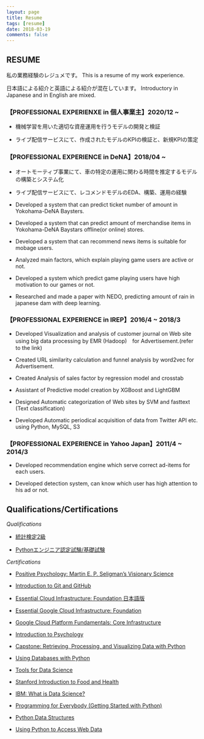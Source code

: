 ```yaml
---
layout: page
title: Resume
tags: [resume]
date: 2018-03-19
comments: false
---
```


## RESUME
私の業務経験のレジュメです。
This is a resume of my work experience. 

日本語による紹介と英語による紹介が混在しています。
Introductory in Japanese and in English are mixed.


### 【PROFESSIONAL EXPERIENXE in 個人事業主】2020/12 ~
 - 機械学習を用いた適切な資産運用を行うモデルの開発と検証
 
 - ライブ配信サービスにて、作成されたモデルのKPIの検証と、新規KPIの策定

### 【PROFESSIONAL EXPERIENCE in DeNA】2018/04 ~

 - オートモーティブ事業にて、車の特定の運用に関わる時間を推定するモデルの構築とシステム化

 - ライブ配信サービスにて、レコメンドモデルのEDA、構築、運用の経験
 
 - Developed a system that can predict ticket number of amount in Yokohama-DeNA Baysters.

 - Developed a system that can predict amount of merchandise items in Yokohama-DeNA Baystars offline(or online) stores.

 - Developed a system that can recommend news items is suitable for mobage users.

 - Analyzed main factors, which explain playing game users are active or not. 

 - Developed a system which predict game playing users have high motivation to our games or not.

 - Researched and made a paper with NEDO, predicting amount of rain in japanese dam with deep learning.
 
 
### 【PROFESSIONAL EXPERIENCE in IREP】2016/4 ~ 2018/3
 - Developed Visualization and analysis of customer journal on Web site using big data processing by EMR (Hadoop)　for Advertisement.(refer to the link)

 - Created URL similarity calculation and funnel analysis by word2vec for Advertisement.
 
 - Created Analysis of sales factor by regression model and crosstab
 
 - Assistant of Predictive model creation by XGBoost and LightGBM

 - Designed Automatic categorization of Web sites by SVM and fasttext (Text classification)
 
 - Developed Automatic periodical acquisition of data from Twitter API etc. using Python, MySQL, S3


### 【PROFESSIONAL EXPERIENCE in Yahoo Japan】2011/4 ~ 2014/3

 - Developed recommendation engine which serve correct ad-items for each users.

 - Developed detection system, can know which user has high attention to his ad or not.



## Qualifications/Certifications

*Qualifications*
 - [統計検定2級](https://user-images.githubusercontent.com/4949982/102600946-d4ef8700-4162-11eb-8607-c3f31d475afc.png)

 - [Pythonエンジニア認定試験/基礎試験](https://user-images.githubusercontent.com/4949982/102303112-d1f76980-3f9d-11eb-923b-cb90165f8ef7.png)
 
*Certifications*
 - [Positive Psychology: Martin E. P. Seligman’s Visionary Science](https://www.coursera.org/account/accomplishments/certificate/975WQ2R6BS9C)

 - [Introduction to Git and GitHub](https://www.coursera.org/account/accomplishments/certificate/43JVYW2S75YN)

 - [Essential Cloud Infrastructure: Foundation 日本語版](https://www.coursera.org/account/accomplishments/certificate/LZA3SA2GW8R3)

 - [Essential Google Cloud Infrastructure: Foundation](https://www.coursera.org/account/accomplishments/certificate/Z4VFLDYTDLNY)

 - [Google Cloud Platform Fundamentals: Core Infrastructure](https://www.coursera.org/account/accomplishments/certificate/3VGQF9GM624K)
 
 - [Introduction to Psychology](https://www.coursera.org/account/accomplishments/certificate/QLKZP9AREDFE)
 
 - [Capstone: Retrieving, Processing, and Visualizing Data with Python](https://www.coursera.org/account/accomplishments/certificate/YPBT5C8TZMNZ)
 
 - [Using Databases with Python](https://www.coursera.org/account/accomplishments/certificate/3YWJ2ATLSY4J)

 - [Tools for Data Science](https://www.coursera.org/account/accomplishments/certificate/7Z9QFPPHYTE8)

 - [Stanford Introduction to Food and Health](https://www.coursera.org/account/accomplishments/certificate/YGD3LXDMYEB6)

 - [IBM: What is Data Science?](https://www.coursera.org/account/accomplishments/certificate/KRRWG539W8QD)

 - [Programming for Everybody (Getting Started with Python)](https://www.coursera.org/account/accomplishments/certificate/CUNWREBBDWUC)

 - [Python Data Structures](https://www.coursera.org/account/accomplishments/certificate/LGD6VPFJPTKL)

 - [Using Python to Access Web Data](https://www.coursera.org/account/accomplishments/certificate/A86M4RX52NNH)

